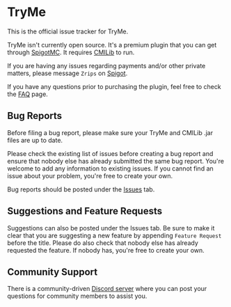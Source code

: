# TryMe

This is the official issue tracker for TryMe.

TryMe isn't currently open source. It's a premium plugin that you can get through [SpigotMC](https://www.spigotmc.org/resources/3330). It requires [CMILib](https://www.spigotmc.org/resources/87610) to run.

If you are having any issues regarding payments and/or other private matters, please message `Zrips` on [Spigot](https://www.spigotmc.org/conversations/add?to=Zrips).

If you have any questions prior to purchasing the plugin, feel free to check the [FAQ](https://www.zrips.net/faq) page.

## Bug Reports

Before filing a bug report, please make sure your TryMe and CMILib .jar files are up to date.

Please check the existing list of issues before creating a bug report and ensure that nobody else has already submitted the same bug report. You're welcome to add any information to existing issues. If you cannot find an issue about your problem, you're free to create your own.

Bug reports should be posted under the [Issues](https://github.com/Zrips/TryMe/issues) tab.

## Suggestions and Feature Requests

Suggestions can also be posted under the Issues tab. Be sure to make it clear that you are suggesting a new feature by appending `Feature Request` before the title. Please do also check that nobody else has already requested the feature. If nobody has, you're free to create your own.

## Community Support

There is a community-driven [Discord server](https://discord.gg/dDMamN4) where you can post your questions for community members to assist you.

